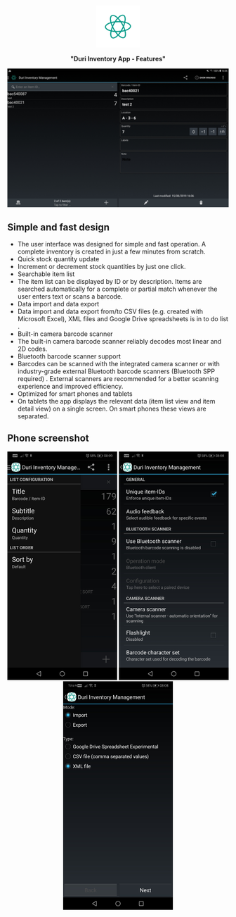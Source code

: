 <p align="center">
  <img src="https://raw.githubusercontent.com/Kostas-lab/Duri-app/master/my_logo.png" width="100">
</p>

<p align="center">
  <b>"Duri Inventory App - Features"</b><br>
</p>

<p align="center">
  <img src="https://raw.githubusercontent.com/Kostas-lab/Duri-app/master/Duri-Inventory-Management-Tab.jpg" width="850">
</p>

## Simple and fast design

* The user interface was designed for simple and fast operation. A complete inventory is created in just a few minutes from scratch.
* Quick stock quantity update
* Increment or decrement stock quantities by just one click.
* Searchable item list
* The item list can be displayed by ID or by description. Items are searched automatically for a complete or partial match whenever the user enters text or scans a barcode.
* Data import and data export
* Data import and data export from/to CSV files (e.g. created with Microsoft Excel), XML files and Google Drive spreadsheets is in to do list .
* Built-in camera barcode scanner
* The built-in camera barcode scanner reliably decodes most linear and 2D codes.
* Bluetooth barcode scanner support
* Barcodes can be scanned with the integrated camera scanner or with industry-grade external Bluetooth barcode scanners (Bluetooth SPP required) . External scanners are recommended for a better scanning experience and improved efficiency.
* Optimized for smart phones and tablets
* On tablets the app displays the relevant data (item list view and item detail view) on a single screen. On smart phones these views are separated.

## Phone screenshot

<p align="center">
  <img src="https://raw.githubusercontent.com/Kostas-lab/Duri-app/master/Screenshot_20190818.jpg" width="250">
  <img src="https://raw.githubusercontent.com/Kostas-lab/Duri-app/master/Screenshot_201908182.jpg" width="250">
  <img src="https://raw.githubusercontent.com/Kostas-lab/Duri-app/master/Screenshot_201908183.jpg" width="250">
</p>
